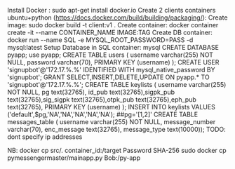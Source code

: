 Install Docker : sudo apt-get install docker.io
Create 2 clients containers ubuntu+python (https://docs.docker.com/build/building/packaging/):
		Create image: sudo docker build -t client:v1 .
		Create container: docker container create -it --name CONTAINER_NAME IMAGE:TAG
Create DB container:
		docker run --name SQL -e MYSQL_ROOT_PASSWORD=PASS -d mysql:latest
Setup Database in SQL container:
	mysql
	CREATE DATABASE pyapp;
	use pyapp;
	CREATE TABLE users ( username varchar(255) NOT NULL, password varchar(70), PRIMARY KEY (username) ); 
	CREATE USER 'signupbot'@'172.17.%.%' IDENTIFIED WITH mysql_native_password BY 'signupbot';
	GRANT SELECT,INSERT,DELETE,UPDATE ON pyapp.* TO 'signupbot'@'172.17.%.%';
	CREATE TABLE keylists ( username varchar(255) NOT NULL, pg text(32765), id_pub text(32765),sigpk_pub text(32765),sig_sigpk text(32765),otpk_pub text(32765),eph_pub text(32765), PRIMARY KEY (username) );
	INSERT INTO keylists VALUES ('default',$pg,'NA','NA','NA','NA','NA');  ##pg='[1,2]'
	CREATE TABLE messages_table ( username varchar(255) NOT NULL, message_number varchar(70), enc_message text(32765), message_type text(10000));
TODO: dont specify ip addresses
		






NB:
	docker cp src/. container_id:/target
	Password SHA-256
	sudo docker cp pymessengermaster/mainapp.py Bob:/py-app
